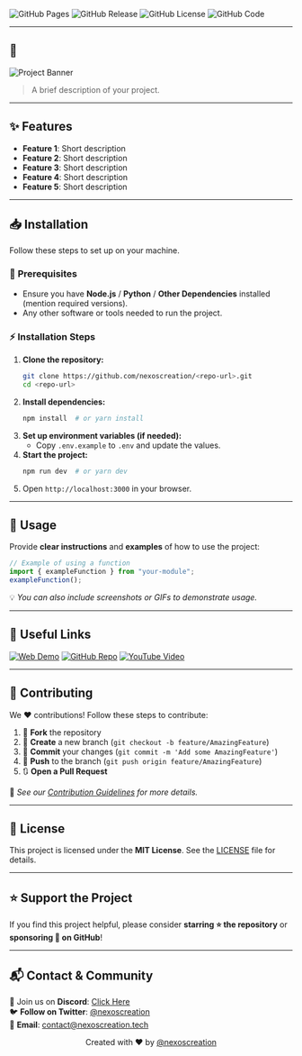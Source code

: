 ![GitHub Pages](https://img.shields.io/github/deployments/nexoscreation/<repo-url>/github-pages.svg?style=flat-square&color=cyan)
![GitHub Release](https://img.shields.io/github/v/release/nexoscreation/<repo-url>.svg?style=flat-square&color=cyan)
![GitHub License](https://img.shields.io/github/license/nexoscreation/<repo-url>.svg?style=flat-square&color=cyan)
![GitHub Code](https://img.shields.io/github/languages/code-size/nexoscreation/<repo-url>.svg?style=flat-square&color=cyan)

---

## 🚀 <Project Name>

![Project Banner](<image-url>)

> A brief description of your project.

---

## ✨ Features

- **Feature 1**: Short description
- **Feature 2**: Short description
- **Feature 3**: Short description
- **Feature 4**: Short description
- **Feature 5**: Short description

---

## 📥 Installation

Follow these steps to set up **<Project Name>** on your machine.

### 🔧 **Prerequisites**

- Ensure you have **Node.js** / **Python** / **Other Dependencies** installed (mention required versions).
- Any other software or tools needed to run the project.

### ⚡ **Installation Steps**

1. **Clone the repository:**
   ```bash
   git clone https://github.com/nexoscreation/<repo-url>.git
   cd <repo-url>
   ```
2. **Install dependencies:**
   ```bash
   npm install  # or yarn install
   ```
3. **Set up environment variables (if needed):**
   - Copy `.env.example` to `.env` and update the values.
4. **Start the project:**
   ```bash
   npm run dev  # or yarn dev
   ```
5. Open `http://localhost:3000` in your browser.

---

## 🎯 Usage

Provide **clear instructions** and **examples** of how to use the project:

```js
// Example of using a function
import { exampleFunction } from "your-module";
exampleFunction();
```

💡 _You can also include screenshots or GIFs to demonstrate usage._

---

## 🔗 Useful Links

[![Web Demo](https://img.shields.io/badge/Web-Demo-blue?style=for-the-badge&logo=google-chrome)](web-demo-url)
[![GitHub Repo](https://img.shields.io/badge/GitHub-Repo-green?style=for-the-badge&logo=github)](https://github.com/nexoscreation/<repo-url>)
[![YouTube Video](https://img.shields.io/badge/YouTube-Video-red?style=for-the-badge&logo=youtube)](youtube-video-url)

---

## 🤝 Contributing

We ❤️ contributions! Follow these steps to contribute:

1. 🍴 **Fork** the repository
2. 🌿 **Create** a new branch (`git checkout -b feature/AmazingFeature`)
3. 💾 **Commit** your changes (`git commit -m 'Add some AmazingFeature'`)
4. 🚀 **Push** to the branch (`git push origin feature/AmazingFeature`)
5. 🔃 **Open a Pull Request**

📖 _See our [Contribution Guidelines](CONTRIBUTING.md) for more details._

---

## 📄 License

This project is licensed under the **MIT License**. See the [LICENSE](LICENSE) file for details.

---

## ⭐ Support the Project

If you find this project helpful, please consider **starring ⭐ the repository** or **sponsoring 💖 on GitHub**!

---

## 📬 Contact & Community

💬 Join us on **Discord**: [Click Here](https://discord.gg/H7pVc9aUK2)  
🐦 **Follow on Twitter**: [@nexoscreation](https://twitter.com/nexoscreator)  
📧 **Email**: [contact@nexoscreation.tech](mailto:contact@nexoscreation.tech)

<p align="center">
  Created with ❤️ by <a href="https://github.com/nexoscreation">@nexoscreation</a>
</p>
